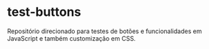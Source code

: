 # test-buttons
Repositório direcionado para testes de botões e funcionalidades em JavaScript e também customização em CSS.
